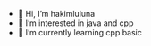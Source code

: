 - 👋 Hi, I’m hakimluluna 
- 👀 I’m interested in java and cpp
- 🌱 I’m currently learning cpp basic

<!---
hemnsilulana/hemnsilulana is a ✨ special ✨ repository because its `README.md` (this file) appears on your GitHub profile.
You can click the Preview link to take a look at your changes.
--->
